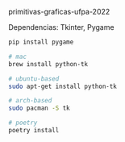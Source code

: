primitivas-graficas-ufpa-2022

Dependencias: Tkinter, Pygame

```bash
pip install pygame

# mac
brew install python-tk

# ubuntu-based
sudo apt-get install python-tk

# arch-based
sudo pacman -S tk

# poetry
poetry install
```